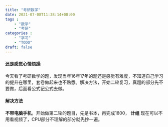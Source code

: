 ```yaml
---
title: "考研数学"
date: 2021-07-08T11:38:14+08:00
tags : 
    - "数学"
    - "考研"
categories : 
    - "学习"
    - "TODO"
draft: false
---
```


#### 还是感觉心情烦躁

今天看了考研数学的题，发现当年16年17年的题还是感觉有难度，不知道自己学习的提升在哪里，套卷做起来也不熟悉。解决方法，开始二轮复习，真题的部分先不要做，后面看公式记公式去做。


#### 解决方法

**不带电脑手机**，开始做第二轮的题目，先是书本，再完成1800，
**计组** 现在可以不用看视频了，CPU部分不理解的部分就先抄一遍。


